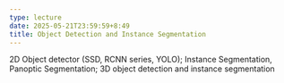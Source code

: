 ```yaml
---
type: lecture
date: 2025-05-21T23:59:59+8:49
title: Object Detection and Instance Segmentation
---
```

2D Object detector (SSD, RCNN series, YOLO); Instance Segmentation, Panoptic Segmentation; 3D object detection and instance segmentation 
